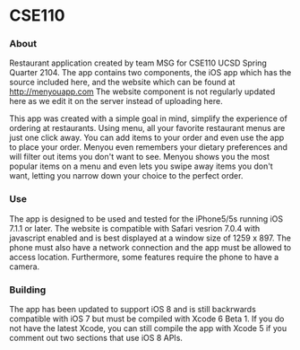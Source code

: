 CSE110
======

### About
Restaurant application created by team MSG for CSE110 UCSD Spring Quarter 2104.  The app contains two components,
the iOS app which has the source included here, and the website which can be found at http://menyouapp.com
The website component is not regularly updated here as we edit it on the server instead of uploading here.

This app was created with a simple goal in mind, simplify the experience of ordering at restaurants.
Using menu, all your favorite restaurant menus are just one click away.  You can add items to your order and even
use the app to place your order.  Menyou even remembers your dietary preferences and will filter out items you don't
want to see.  Menyou shows you the most popular items on a menu and even lets you swipe away items you don't want,
letting you narrow down your choice to the perfect order.

### Use
The app is designed to be used and tested for the iPhone5/5s running iOS 7.1.1 or later.  The website is compatible
with Safari vesrion 7.0.4 with javascript enabled and is best displayed at a window size of 1259 x 897.
The phone must also have a network connection and the app must be allowed to access location.  Furthermore, some
features require the phone to have a camera.

### Building
The app has been updated to support iOS 8 and is still backrwards compatible with iOS 7 but must be compiled with Xcode 6 Beta 1.  If you do not have the latest Xcode, you can still compile the app with Xcode 5 if you comment out two sections that use iOS 8 APIs.
